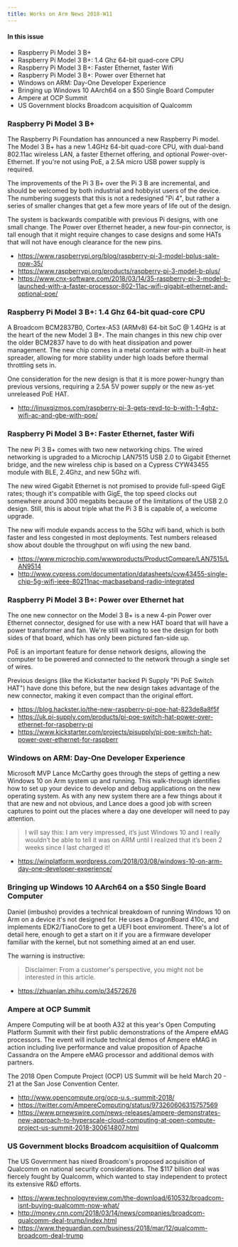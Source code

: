 ```yaml
---
title: Works on Arm News 2018-W11
---
```


#### In this issue

* Raspberry Pi Model 3 B+
* Raspberry Pi Model 3 B+: 1.4 Ghz 64-bit quad-core CPU
* Raspberry Pi Model 3 B+: Faster Ethernet, faster Wifi
* Raspberry Pi Model 3 B+: Power over Ethernet hat
* Windows on ARM: Day-One Developer Experience 
* Bringing up Windows 10 AArch64 on a $50 Single Board Computer
* Ampere at OCP Summit
* US Government blocks Broadcom acquisition of Qualcomm

### Raspberry Pi Model 3 B+

The Raspberry Pi Foundation has announced a new Raspberry Pi
model. The Model 3 B+ has a new 1.4GHz 64-bit quad-core CPU, with
dual-band 802.11ac wireless LAN, a faster Ethernet offering, and
optional Power-over-Ethernet.  If you're not using PoE, a 2.5A
micro USB power supply is required.

The improvements of the Pi 3 B+ over the Pi 3 B are incremental,
and should be welcomed by both industrial and hobbyist users of
the device. The numbering suggests that this is not a redesigned
"Pi 4", but rather a series of smaller changes that get a few
more years of life out of the design.

The system is backwards compatible with previous Pi designs,
with one small change. The Power over Ethernet header, a new
four-pin connector, is tall enough that it might require changes
to case designs and some HATs that will not have enough 
clearance for the new pins.

* https://www.raspberrypi.org/blog/raspberry-pi-3-model-bplus-sale-now-35/
* https://www.raspberrypi.org/products/raspberry-pi-3-model-b-plus/
* https://www.cnx-software.com/2018/03/14/35-raspberry-pi-3-model-b-launched-with-a-faster-processor-802-11ac-wifi-gigabit-ethernet-and-optional-poe/

### Raspberry Pi Model 3 B+: 1.4 Ghz 64-bit quad-core CPU

A Broadcom BCM2837B0, Cortex-A53 (ARMv8) 64-bit SoC @ 1.4GHz is
at the heart of the new Model 3 B+. The main changes in this
new chip over the older BCM2837 have to do with heat dissipation
and power management. The new chip comes in a metal container
with a built-in heat spreader, allowing for more stability under
high loads before thermal throttling sets in.

One consideration for the new design is that it is more power-hungry
than previous versions, requiring a 2.5A 5V power supply or the
new as-yet unreleased PoE HAT.

* http://linuxgizmos.com/raspberry-pi-3-gets-revd-to-b-with-1-4ghz-wifi-ac-and-gbe-with-poe/

### Raspberry Pi Model 3 B+: Faster Ethernet, faster Wifi

The new Pi 3 B+ comes with two new networking chips. The
wired networking is upgraded to a Microchip LAN7515 USB 2.0
to Gigabit Ethernet bridge, and the new wireless chip is
based on a Cypress CYW43455 module with BLE, 2.4Ghz, and new
5Ghz wifi.

The new wired Gigabit Ethernet is not promised to provide
full-speed GigE rates; though it's compatible with GigE,
the top speed clocks out somewhere around 300 megabits 
because of the limitations of the USB 2.0 design. Still,
this is about triple what the Pi 3 B is capable of, a welcome
upgrade.

The new wifi module expands access to the 5Ghz wifi band,
which is both faster and less congested in most deployments.
Test numbers released show about double the throughput on
wifi using the new band.

* https://www.microchip.com/wwwproducts/ProductCompare/LAN7515/LAN9514
* http://www.cypress.com/documentation/datasheets/cyw43455-single-chip-5g-wifi-ieee-80211nac-macbaseband-radio-integrated

### Raspberry Pi Model 3 B+: Power over Ethernet hat

The one new connector on the Model 3 B+ is a new 4-pin Power
over Ethernet connector, designed for use with a new HAT 
board that will have a power transformer and fan. We're
still waiting to see the design for both sides of that
board, which has only been pictured fan-side up.

PoE is an important feature for dense network designs, 
allowing the computer to be powered and connected to the
network through a single set of wires. 

Previous designs (like the Kickstarter backed Pi Supply "Pi PoE Switch HAT")
have done this before, but the new design takes advantage 
of the new connector, making it even compact than the
original effort.
 
* https://blog.hackster.io/the-new-raspberry-pi-poe-hat-823de8a8f5f
* https://uk.pi-supply.com/products/pi-poe-switch-hat-power-over-ethernet-for-raspberry-pi
* https://www.kickstarter.com/projects/pisupply/pi-poe-switch-hat-power-over-ethernet-for-raspberr

### Windows on ARM: Day-One Developer Experience 

Microsoft MVP Lance McCarthy goes through the steps of
getting a new Windows 10 on Arm system up and running.
This walk-through identifies how to set up your device
to develop and debug applications on the new operating
system. As with any new system there are a few things
about it that are new and not obvious, and Lance does
a good job with screen captures to point out the places
where a day one developer will need to pay attention.

> I will say this: I am very impressed, it’s just Windows 10 and I
really wouldn’t be able to tell it was on ARM until I realized that
it’s been 2 weeks since I last charged it!

* https://winplatform.wordpress.com/2018/03/08/windows-10-on-arm-day-one-developer-experience/

### Bringing up Windows 10 AArch64 on a $50 Single Board Computer

Daniel (imbusho) provides a technical breakdown of running Windows
10 on Arm on a device it's not designed for. He uses a DragonBoard
410c, and implements EDK2/TianoCore to get a UEFI boot enviroment.
There's a lot of detail here, enough to get a start on it if you
are a firmware developer familiar with the kernel, but not something
aimed at an end user.

The warning is instructive:

> Disclaimer: From a customer's perspective, you might not be interested in this article.

* https://zhuanlan.zhihu.com/p/34572676

### Ampere at OCP Summit

Ampere Computing will be at booth A32 at this year's Open Computing
Platform Summit with their first public demonstrations of the Ampere
eMAG processors. The event will include technical demos of Ampere
eMAG in action including live performance and value proposition of
Apache Cassandra on the Ampere eMAG processor and additional demos
with partners.

The 2018 Open Compute Project (OCP) US Summit will be held March
20 - 21 at the San Jose Convention Center.

* http://www.opencompute.org/ocp-u.s.-summit-2018/
* https://twitter.com/AmpereComputing/status/973260606315757569
* https://www.prnewswire.com/news-releases/ampere-demonstrates-new-approach-to-hyperscale-cloud-computing-at-open-compute-project-us-summit-2018-300614807.html

### US Government blocks Broadcom acquisitiion of Qualcomm

The US Government has nixed Broadcom's proposed acquisition of
Qualcomm on national security considerations. The $117 billion
deal was fiercely fought by Qualcomm, which wanted to stay
independent to protect its extensive R&D efforts.

* https://www.technologyreview.com/the-download/610532/broadcom-isnt-buying-qualcomm-now-what/
* http://money.cnn.com/2018/03/14/news/companies/broadcom-qualcomm-deal-trump/index.html
* https://www.theguardian.com/business/2018/mar/12/qualcomm-broadcom-deal-trump
